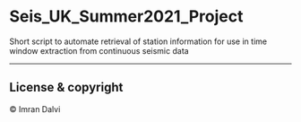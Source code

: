 # Seis_UK_Summer2021_Project

Short script to automate retrieval of station information for use in time window extraction from continuous seismic data

---

## License & copyright

© Imran Dalvi
